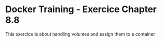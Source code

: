 # Docker Training - Exercice Chapter 8.8
This exercice is about handling volumes and assign them to a container
